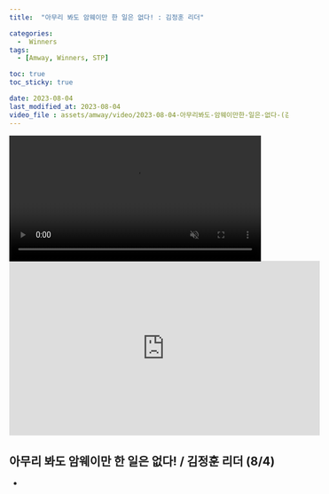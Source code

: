 ```yaml
---
title:  "아무리 봐도 암웨이만 한 일은 없다! : 김정훈 리더" 

categories:
  -  Winners
tags:
  - [Amway, Winners, STP]

toc: true
toc_sticky: true

date: 2023-08-04
last_modified_at: 2023-08-04
video_file : assets/amway/video/2023-08-04-아무리봐도-암웨이만한-일은-없다-(김정훈 리더).mp4
---
```



<video width="90%" muted autoplay controls>
    <source src="{{ page.video_file | relative_url }}" type="video/mp4">
</video>



<iframe width="560" height="315" src="https://www.youtube.com/watch?v=JIeIatktdFc" title="YouTube video player" frameborder="0" allow="accelerometer; autoplay; clipboard-write; encrypted-media; gyroscope; picture-in-picture; web-share" allowfullscreen></iframe>


## 아무리 봐도 암웨이만 한 일은 없다! / 김정훈 리더 (8/4)

+ 